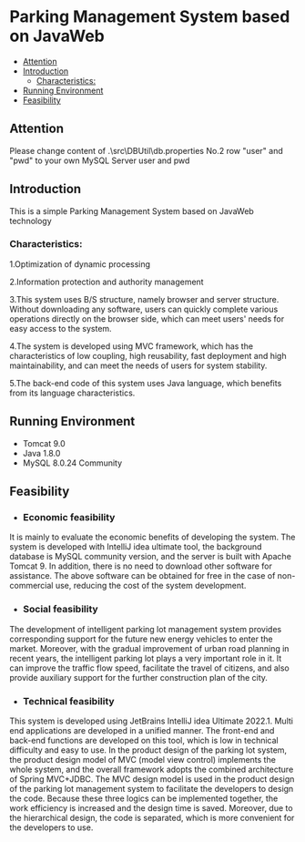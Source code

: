# Parking Management System based on JavaWeb

  - [Attention](#attention)
  - [Introduction](#introduction)
    - [Characteristics:](#characteristics)
  - [Running Environment](#running-environment)
  - [Feasibility](#feasibility)
## Attention 
Please change content of .\src\DBUtil\db.properties
No.2 row "user" and "pwd" to your own MySQL Server user and pwd
## Introduction

This is a simple Parking Management System based on JavaWeb technology

### Characteristics:

1.Optimization of dynamic processing

2.Information protection and authority management

3.This system uses B/S structure, namely browser and server structure. Without downloading any software, users can quickly complete various operations directly on the browser side, which can meet users' needs for easy access to the system.

4.The system is developed using MVC framework, which has the characteristics of low coupling, high reusability, fast deployment and high maintainability, and can meet the needs of users for system stability.

5.The back-end code of this system uses Java language, which benefits from its language characteristics. 

## Running Environment

- Tomcat 9.0
- Java 1.8.0
- MySQL 8.0.24 Community

## Feasibility

- ### Economic feasibility

It is mainly to evaluate the economic benefits of developing the system. The system is developed with IntelliJ idea ultimate tool, the background database is MySQL community version, and the server is built with Apache Tomcat 9. In addition, there is no need to download other software for assistance. The above software can be obtained for free in the case of non-commercial use, reducing the cost of the system development.

- ### Social feasibility

The development of intelligent parking lot management system provides corresponding support for the future new energy vehicles to enter the market. Moreover, with the gradual improvement of urban road planning in recent years, the intelligent parking lot plays a very important role in it. It can improve the traffic flow speed, facilitate the travel of citizens, and also provide auxiliary support for the further construction plan of the city.

- ### Technical feasibility

This system is developed using JetBrains IntelliJ idea Ultimate 2022.1. Multi end applications are developed in a unified manner. The front-end and back-end functions are developed on this tool, which is low in technical difficulty and easy to use.
In the product design of the parking lot system, the product design model of MVC (model view control) implements the whole system, and the overall framework adopts the combined architecture of Spring MVC+JDBC.
The MVC design model is used in the product design of the parking lot management system to facilitate the developers to design the code. Because these three logics can be implemented together, the work efficiency is increased and the design time is saved. Moreover, due to the hierarchical design, the code is separated, which is more convenient for the developers to use.